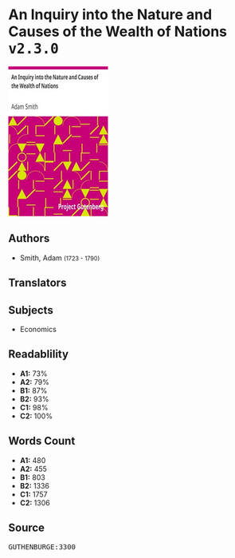 # An Inquiry into the Nature and Causes of the Wealth of Nations <kbd>v2.3.0</kbd>

![](./cover.medium.jpg "")

## Authors


 - Smith, Adam <small>(1723 - 1790)</small>

## Translators



## Subjects


 - Economics

## Readablility


 - **A1:** 73%
 - **A2:** 79%
 - **B1:** 87%
 - **B2:** 93%
 - **C1:** 98%
 - **C2:** 100%

## Words Count


 - **A1:** 480
 - **A2:** 455
 - **B1:** 803
 - **B2:** 1336
 - **C1:** 1757
 - **C2:** 1306

## Source


<kbd>GUTHENBURGE:3300</kbd>
